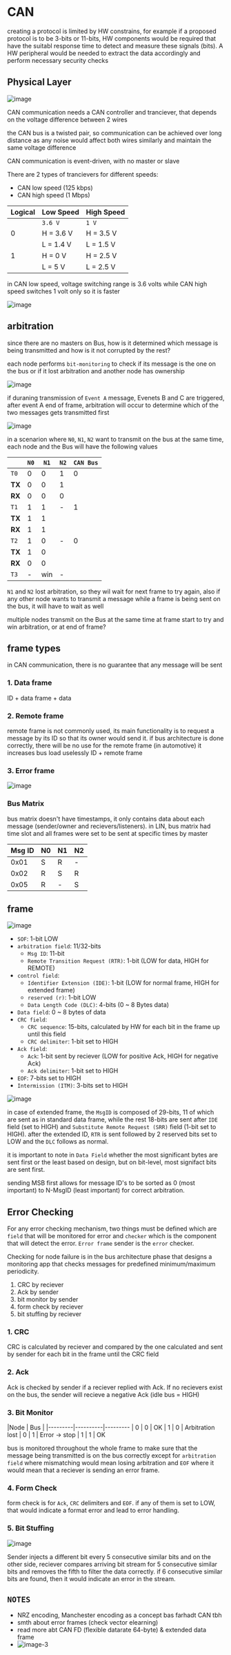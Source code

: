 # CAN

creating a protocol is limited by HW constrains, for example if a proposed protocol is to be 3-bits or 11-bits, HW components would be required that have the suitabl response time to detect and measure these signals (bits). A HW peripheral would be needed to extract the data accordingly and perform necessary security checks

## Physical Layer

![image](https://github.com/yasminEzF/Notes/assets/109252157/7c689e85-82a9-480f-9b38-c4c87617845f)

CAN communication needs a CAN controller and tranciever, that depends on the voltage difference between 2 wires

the CAN bus is a twisted pair, so communication can be achieved over long distance as any noise would affect both wires similarly and maintain the same voltage difference

CAN communication is event-driven, with no master or slave

There are 2 types of trancievers for different speeds:

- CAN low speed (125 kbps)
- CAN high speed (1 Mbps)

|Logical | Low Speed | High Speed
|---------|----------|---------
| | `3.6 V` | `1 V`
| 0 | H = 3.6 V | H = 3.5 V
|  | L = 1.4 V | L = 1.5 V
| 1 | H = 0 V | H = 2.5 V
|  | L = 5 V | L = 2.5 V

in CAN low speed, voltage switching range is 3.6 volts while CAN high speed switches 1 volt only so it is faster

![image](https://github.com/yasminEzF/Notes/assets/109252157/ec5b9c84-7995-489e-863e-63dd08ee1077)

## arbitration

since there are no masters on Bus, how is it determined which message is being transmitted and how is it not corrupted by the rest?

each node performs `bit-monitoring` to check if its message is the one on the bus or if it lost arbitration and another node has ownership

![image](https://github.com/yasminEzF/Notes/assets/109252157/2951af84-3a98-4cb9-ae0d-71e7c5dfbd36)

if duraning transmission of `Event A` message, Evenets B and C are triggered, after event A end of frame, arbitration will occur to determine which of the two messages gets transmitted first

![image](https://github.com/yasminEzF/Notes/assets/109252157/5664b3c6-c87d-4066-81a1-66b81a3f3bf3)

in a scenarion where `N0`, `N1`, `N2` want to transmit on the bus at the same time, each node and the Bus will have the following values

||`N0`|`N1`|`N2`|`CAN Bus`
|---------|---------|----------|---------|---------
|`T0`|0|0|1|0
|**TX**|0|0|1|
|**RX**|0|0|0|
|`T1`|1|1|-|1
|**TX**|1|1|||
|**RX**|1|1|||
|`T2`|1|0|-|0
|**TX**|1|0|||
|**RX**|0|0|||
|`T3`|-|win|-|

`N1` and `N2` lost arbitration, so they wil wait for next frame to try again, also if any other node wants to transmit a message while a frame is being sent on the bus, it will have to wait as well

multiple nodes transmit on the Bus at the same time at frame start to try and win arbitration, or at end of frame?

## frame types

in CAN communication, there is no guarantee that any message will be sent

### 1. Data frame

   ID + data frame + data

### 2. Remote frame

   remote frame is not commonly used, its main functionality is to request a message by its ID so that its owner would send it. if bus architecture is done correctly, there will be no use for the remote frame (in automotive)
   it increases bus load uselessly
   ID + remote frame

### 3. Error frame

   ![image](https://github.com/yasminEzF/Notes/assets/109252157/33ae69e7-026a-4315-916d-82c2a83db2cc)

### Bus Matrix

bus matrix doesn't have timestamps, it only contains data about each message (sender/owner and recievers/listeners). in LIN, bus matrix had time slot and all frames were set to be sent at specific times by master

|Msg ID | N0 | N1 | N2
|---------|----------|---------|---------
| 0x01 | S | R | -
| 0x02 | R | S | R
| 0x05 | R | - | S

## frame

![image](https://github.com/yasminEzF/Notes/assets/109252157/c819d4a8-7d6a-409c-8eb3-b64aff0d4d4a)

- `SOF`: 1-bit LOW
- `arbitration field`: 11/32-bits
  - `Msg ID`: 11-bit
  - `Remote Transition Request (RTR)`: 1-bit (LOW for data, HIGH for REMOTE)
- `control field`:
  - `Identifier Extension (IDE)`: 1-bit (LOW for normal frame, HIGH for extended frame)
  - `reserved (r)`: 1-bit LOW
  - `Data Length Code (DLC)`: 4-bits (0 ~ 8 Bytes data)
- `Data field`: 0 ~ 8 bytes of data
- `CRC field`:
  - `CRC sequence`: 15-bits, calculated by HW for each bit in the frame up until this field
  - `CRC delimiter`: 1-bit set to HIGH
- `Ack field`:
  - `Ack`: 1-bit sent by reciever (LOW for positive Ack, HIGH for negative Ack)
  - `Ack delimiter`: 1-bit set to HIGH
- `EOF`: 7-bits set to HIGH
- `Intermission (ITM)`: 3-bits set to HIGH

![image](https://github.com/yasminEzF/Notes/assets/109252157/02091f2a-f52c-4ee6-99bc-6ee80dff29c3)

in case of extended frame, the `MsgID` is composed of 29-bits, 11 of which are sent as in standard data frame, while the rest 18-bits are sent after `IDE` field (set to HIGH) and `Substitute Remote Request (SRR)` field (1-bit set to HIGH). after the extended ID, `RTR` is sent followed by 2 reserved bits set to LOW and the `DLC` follows as normal.

it is important to note in `Data Field` whether the most significant bytes are sent first or the least based on design, but on bit-level, most signifact bits are sent first.

sending MSB first allows for message ID's to be sorted as 0 (most important) to N-MsgID (least important) for correct arbitration.

## Error Checking

For any error checking mechanism, two things must be defined which are `field` that will be monitored for error and `checker` which is the component that will detect the error. `Error frame` sender is the `error` checker.

Checking for node failure is in the bus architecture phase that designs a monitoring app that checks messages for predefined minimum/maximum periodicity.

1. CRC by reciever
2. Ack by sender
3. bit monitor by sender
4. form check by reciever
5. bit stuffing by reciever

### 1. CRC

CRC is calculated by reciever and compared by the one calculated and sent by sender for each bit in the frame until the CRC field

### 2. Ack

Ack is checked by sender if a reciever replied with Ack. If no recievers exist on the bus, the sender will recieve a negative Ack (idle bus = HIGH)

### 3. Bit Monitor

|Node | Bus |
|---------|----------|---------
| 0 | 0 | OK
| 1 | 0 | Arbitration lost
| 0 | 1 | Error -> stop
| 1 | 1 | OK

bus is monitored throughout the whole frame to make sure that the message being transmitted is on the bus correctly except for `arbitration field` where mismatching would mean losing arbitration and `EOF` where it would mean that a reciever is sending an error frame.

### 4. Form Check

form check is for `Ack`, `CRC` delimiters and `EOF`. if any of them is set to LOW, that would indicate a format error and lead to error handling.

### 5. Bit Stuffing

![image](https://github.com/yasminEzF/Notes/assets/109252157/68982b1b-9de2-4a6c-ae0a-5075517d6fa0)

Sender injects a different bit every 5 consecutive similar bits and on the other side, reciever compares arriving bit stream for 5 consecutive similar bits and removes the fifth to filter the data correctly. if 6 consecutive similar bits are found, then it would indicate an error in the stream.

## `NOTES`

- NRZ encoding, Manchester encoding as a concept bas farhadt CAN tbh
- smth about error frames (check vector elearning)
- read more abt CAN FD (flexible datarate 64-byte) & extended data frame
- ![image-3](https://github.com/yasminEzF/Notes/assets/109252157/594ea82c-2afc-4b0a-b9dd-77f6154a17c8)

